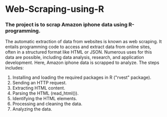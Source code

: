 # Web-Scraping-using-R
### The project is to scrap Amazon iphone data using R-programming.

The automatic extraction of data from websites is known as web scraping. It entails programming code to access and extract data from online sites, often in a structured format like HTML or JSON. Numerous uses for this data are possible, including data analysis, research, and application development.
Here, Amazon iphone data is scrapped to analyze.
The steps includes:
1. Installing and loading the required packages in R ("rvest" package).
2. Sending an HTTP request.
3. Extracting HTML content.
4. Parsing the HTML (read_html()).
5. Identifying the HTML elements.
6. Processing and cleaning the data.
7. Analyzing the data.
